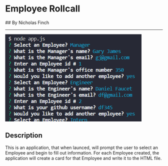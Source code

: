 <h1> Employee Rollcall</h1>
## By Nicholas Finch
<hr>

<img src='Capture.PNG'>

<h2> Description </h2>
<p> This is an application, that when launced, will prompt the user to select an Employee and begin to fill out information. For each Employee created, the application will create a card for that Employee and write it to the HTML file.</p>

